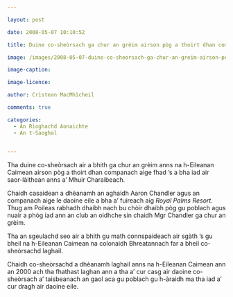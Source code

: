 ```yaml
---

layout: post

date: 2008-05-07 10:10:52

title: Duine co-sheòrsach ga chur an grèim airson pòg a thoirt dhan companach aige

image: /images/2008-05-07-duine-co-sheorsach-ga-chur-an-greim-airson-pog-a-thoirt-dhan-companach-aige.webp

image-caption:

image-licence:

author: Crìstean MacMhìcheil

comments: true

categories:
  - An Rìoghachd Aonaichte
  - An t-Saoghal
  

---
```


Tha duine co-sheòrsach air a bhith ga chur an grèim anns na h-Eileanan Caimean airson pòg a thoirt dhan companach aige fhad &#8217;s a bha iad air saor-làithean anns a&#8217; Mhuir Charaibeach.

<!--more-->

Chaidh casaidean a dhèanamh an aghaidh Aaron Chandler agus an companach aige le daoine eile a bha a&#8217; fuireach aig _Royal Palms Resort_. Thug am Poileas rabhadh dhaibh nach bu chòir dhaibh pòg gu poblach agus nuair a phòg iad ann an club an oidhche sin chaidh Mgr Chandler ga chur an grèim.

Tha an sgeulachd seo air a bhith gu math connspaideach air sgàth &#8217;s gu bheil na h-Eileanan Caimean na colonaidh Bhreatannach far a bheil co-sheòrsachd laghail.

Chaidh co-sheòrsachd a dhèanamh laghail anns na h-Eileanan Caimean ann an 2000 ach tha fhathast laghan ann a tha a&#8217; cur casg air daoine co-sheòrsach a&#8217; taisbeanach an gaol aca gu poblach gu h-àraidh ma tha iad a&#8217; cur dragh air daoine eile.
